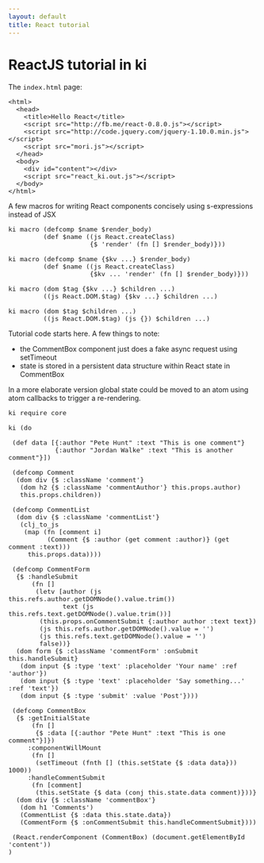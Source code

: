 ```yaml
---
layout: default
title: React tutorial
---
```


<style>
  code {
    font-size: small;
  }
</style>


# ReactJS tutorial in ki

The `index.html` page:

    <html>
      <head>
        <title>Hello React</title>
        <script src="http://fb.me/react-0.8.0.js"></script>
        <script src="http://code.jquery.com/jquery-1.10.0.min.js"></script>
        <script src="mori.js"></script>
      </head>
      <body>
        <div id="content"></div>
        <script src="react_ki.out.js"></script>
      </body>
    </html>

A few macros for writing React components concisely using s-expressions instead of JSX 

    ki macro (defcomp $name $render_body) 
             (def $name ((js React.createClass) 
                         {$ 'render' (fn [] $render_body)}))
                         
    ki macro (defcomp $name {$kv ...} $render_body) 
             (def $name ((js React.createClass) 
                         {$kv ... 'render' (fn [] $render_body)}))
                                             
    ki macro (dom $tag {$kv ...} $children ...)
             ((js React.DOM.$tag) {$kv ...} $children ...)
                                                       
    ki macro (dom $tag $children ...)
             ((js React.DOM.$tag) (js {}) $children ...)

Tutorial code starts here. A few things to note:

* the CommentBox component just does a fake async request using setTimeout
* state is stored in a persistent data structure within React state in CommentBox

In a more elaborate version global state could be moved to an atom using atom callbacks to trigger a re-rendering.

    ki require core
    
    ki (do
    
     (def data [{:author "Pete Hunt" :text "This is one comment"}
                {:author "Jordan Walke" :text "This is another comment"}])
    
     (defcomp Comment
      (dom div {$ :className 'comment'} 
       (dom h2 {$ :className 'commentAuthor'} this.props.author) 
       this.props.children))
    
     (defcomp CommentList
      (dom div {$ :className 'commentList'} 
       (clj_to_js 
        (map (fn [comment i] 
              (Comment {$ :author (get comment :author)} (get comment :text))) 
         this.props.data))))
    
     (defcomp CommentForm
      {$ :handleSubmit 
          (fn []
           (letv [author (js this.refs.author.getDOMNode().value.trim())
                  text (js this.refs.text.getDOMNode().value.trim())]
            (this.props.onCommentSubmit {:author author :text text})
            (js this.refs.author.getDOMNode().value = '')
            (js this.refs.text.getDOMNode().value = '')
            false))}
      (dom form {$ :className 'commentForm' :onSubmit this.handleSubmit} 
       (dom input {$ :type 'text' :placeholder 'Your name' :ref 'author'})
       (dom input {$ :type 'text' :placeholder 'Say something...' :ref 'text'})
       (dom input {$ :type 'submit' :value 'Post'})))
    
     (defcomp CommentBox 
      {$ :getInitialState
          (fn [] 
           {$ :data [{:author "Pete Hunt" :text "This is one comment"}]})
         :componentWillMount 
          (fn [] 
           (setTimeout (fnth [] (this.setState {$ :data data})) 1000))
         :handleCommentSubmit 
          (fn [comment] 
           (this.setState {$ data (conj this.state.data comment)}))}
      (dom div {$ :className 'commentBox'} 
       (dom h1 'Comments') 
       (CommentList {$ :data this.state.data}) 
       (CommentForm {$ :onCommentSubmit this.handleCommentSubmit})))
    
     (React.renderComponent (CommentBox) (document.getElementById 'content'))
    )

